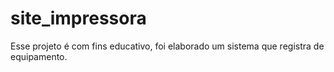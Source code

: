 # site_impressora
Esse projeto é com fins educativo, foi elaborado um sistema que registra de equipamento.
